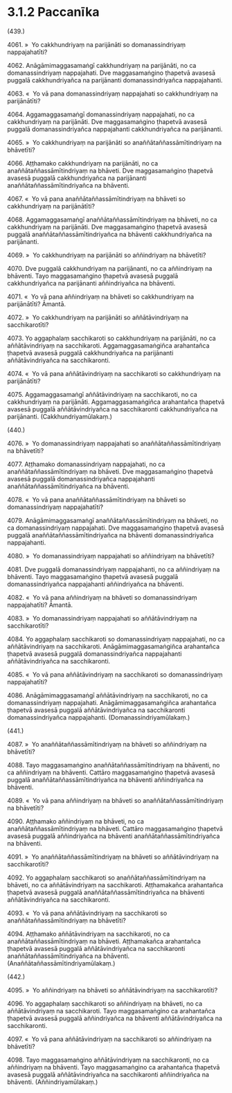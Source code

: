 # 3.1.2 Paccanīka

(439.)

4061\. »  Yo cakkhundriyaṃ na parijānāti so domanassindriyaṃ nappajahatīti?

4062\. Anāgāmimaggasamaṅgī cakkhundriyaṃ na parijānāti, no ca domanassindriyaṃ nappajahati. Dve maggasamaṅgino ṭhapetvā avasesā puggalā cakkhundriyañca na parijānanti domanassindriyañca nappajahanti.

4063\. «  Yo vā pana domanassindriyaṃ nappajahati so cakkhundriyaṃ na parijānātīti?

4064\. Aggamaggasamaṅgī domanassindriyaṃ nappajahati, no ca cakkhundriyaṃ na parijānāti. Dve maggasamaṅgino ṭhapetvā avasesā puggalā domanassindriyañca nappajahanti cakkhundriyañca na parijānanti.

4065\. »  Yo cakkhundriyaṃ na parijānāti so anaññātaññassāmītindriyaṃ na bhāvetīti?

4066\. Aṭṭhamako cakkhundriyaṃ na parijānāti, no ca anaññātaññassāmītindriyaṃ na bhāveti. Dve maggasamaṅgino ṭhapetvā avasesā puggalā cakkhundriyañca na parijānanti anaññātaññassāmītindriyañca na bhāventi.

4067\. «  Yo vā pana anaññātaññassāmītindriyaṃ na bhāveti so cakkhundriyaṃ na parijānātīti?

4068\. Aggamaggasamaṅgī anaññātaññassāmītindriyaṃ na bhāveti, no ca cakkhundriyaṃ na parijānāti. Dve maggasamaṅgino ṭhapetvā avasesā puggalā anaññātaññassāmītindriyañca na bhāventi cakkhundriyañca na parijānanti.

4069\. »  Yo cakkhundriyaṃ na parijānāti so aññindriyaṃ na bhāvetīti?

4070\. Dve puggalā cakkhundriyaṃ na parijānanti, no ca aññindriyaṃ na bhāventi. Tayo maggasamaṅgino ṭhapetvā avasesā puggalā cakkhundriyañca na parijānanti aññindriyañca na bhāventi.

4071\. «  Yo vā pana aññindriyaṃ na bhāveti so cakkhundriyaṃ na parijānātīti? Āmantā.

4072\. »  Yo cakkhundriyaṃ na parijānāti so aññātāvindriyaṃ na sacchikarotīti?

4073\. Yo aggaphalaṃ sacchikaroti so cakkhundriyaṃ na parijānāti, no ca aññātāvindriyaṃ na sacchikaroti. Aggamaggasamaṅgiñca arahantañca ṭhapetvā avasesā puggalā cakkhundriyañca na parijānanti aññātāvindriyañca na sacchikaronti.

4074\. «  Yo vā pana aññātāvindriyaṃ na sacchikaroti so cakkhundriyaṃ na parijānātīti?

4075\. Aggamaggasamaṅgī aññātāvindriyaṃ na sacchikaroti, no ca cakkhundriyaṃ na parijānāti. Aggamaggasamaṅgiñca arahantañca ṭhapetvā avasesā puggalā aññātāvindriyañca na sacchikaronti cakkhundriyañca na parijānanti. (Cakkhundriyamūlakaṃ.)

(440.)

4076\. »  Yo domanassindriyaṃ nappajahati so anaññātaññassāmītindriyaṃ na bhāvetīti?

4077\. Aṭṭhamako domanassindriyaṃ nappajahati, no ca anaññātaññassāmītindriyaṃ na bhāveti. Dve maggasamaṅgino ṭhapetvā avasesā puggalā domanassindriyañca nappajahanti anaññātaññassāmītindriyañca na bhāventi.

4078\. «  Yo vā pana anaññātaññassāmītindriyaṃ na bhāveti so domanassindriyaṃ nappajahatīti?

4079\. Anāgāmimaggasamaṅgī anaññātaññassāmītindriyaṃ na bhāveti, no ca domanassindriyaṃ nappajahati. Dve maggasamaṅgino ṭhapetvā avasesā puggalā anaññātaññassāmītindriyañca na bhāventi domanassindriyañca nappajahanti.

4080\. »  Yo domanassindriyaṃ nappajahati so aññindriyaṃ na bhāvetīti?

4081\. Dve puggalā domanassindriyaṃ nappajahanti, no ca aññindriyaṃ na bhāventi. Tayo maggasamaṅgino ṭhapetvā avasesā puggalā domanassindriyañca nappajahanti aññindriyañca na bhāventi.

4082\. «  Yo vā pana aññindriyaṃ na bhāveti so domanassindriyaṃ nappajahatīti? Āmantā.

4083\. »  Yo domanassindriyaṃ nappajahati so aññātāvindriyaṃ na sacchikarotīti?

4084\. Yo aggaphalaṃ sacchikaroti so domanassindriyaṃ nappajahati, no ca aññātāvindriyaṃ na sacchikaroti. Anāgāmimaggasamaṅgiñca arahantañca ṭhapetvā avasesā puggalā domanassindriyañca nappajahanti aññātāvindriyañca na sacchikaronti.

4085\. «  Yo vā pana aññātāvindriyaṃ na sacchikaroti so domanassindriyaṃ nappajahatīti?

4086\. Anāgāmimaggasamaṅgī aññātāvindriyaṃ na sacchikaroti, no ca domanassindriyaṃ nappajahati. Anāgāmimaggasamaṅgiñca arahantañca ṭhapetvā avasesā puggalā aññātāvindriyañca na sacchikaronti domanassindriyañca nappajahanti. (Domanassindriyamūlakaṃ.)

(441.)

4087\. »  Yo anaññātaññassāmītindriyaṃ na bhāveti so aññindriyaṃ na bhāvetīti?

4088\. Tayo maggasamaṅgino anaññātaññassāmītindriyaṃ na bhāventi, no ca aññindriyaṃ na bhāventi. Cattāro maggasamaṅgino ṭhapetvā avasesā puggalā anaññātaññassāmītindriyañca na bhāventi aññindriyañca na bhāventi.

4089\. «  Yo vā pana aññindriyaṃ na bhāveti so anaññātaññassāmītindriyaṃ na bhāvetīti?

4090\. Aṭṭhamako aññindriyaṃ na bhāveti, no ca anaññātaññassāmītindriyaṃ na bhāveti. Cattāro maggasamaṅgino ṭhapetvā avasesā puggalā aññindriyañca na bhāventi anaññātaññassāmītindriyañca na bhāventi.

4091\. »  Yo anaññātaññassāmītindriyaṃ na bhāveti so aññātāvindriyaṃ na sacchikarotīti?

4092\. Yo aggaphalaṃ sacchikaroti so anaññātaññassāmītindriyaṃ na bhāveti, no ca aññātāvindriyaṃ na sacchikaroti. Aṭṭhamakañca arahantañca ṭhapetvā avasesā puggalā anaññātaññassāmītindriyañca na bhāventi aññātāvindriyañca na sacchikaronti.

4093\. «  Yo vā pana aññātāvindriyaṃ na sacchikaroti so anaññātaññassāmītindriyaṃ na bhāvetīti?

4094\. Aṭṭhamako aññātāvindriyaṃ na sacchikaroti, no ca anaññātaññassāmītindriyaṃ na bhāveti. Aṭṭhamakañca arahantañca ṭhapetvā avasesā puggalā aññātāvindriyañca na sacchikaronti anaññātaññassāmītindriyañca na bhāventi. (Anaññātaññassāmītindriyamūlakaṃ.)

(442.)

4095\. »  Yo aññindriyaṃ na bhāveti so aññātāvindriyaṃ na sacchikarotīti?

4096\. Yo aggaphalaṃ sacchikaroti so aññindriyaṃ na bhāveti, no ca aññātāvindriyaṃ na sacchikaroti. Tayo maggasamaṅgino ca arahantañca ṭhapetvā avasesā puggalā aññindriyañca na bhāventi aññātāvindriyañca na sacchikaronti.

4097\. «  Yo vā pana aññātāvindriyaṃ na sacchikaroti so aññindriyaṃ na bhāvetīti?

4098\. Tayo maggasamaṅgino aññātāvindriyaṃ na sacchikaronti, no ca aññindriyaṃ na bhāventi. Tayo maggasamaṅgino ca arahantañca ṭhapetvā avasesā puggalā aññātāvindriyañca na sacchikaronti aññindriyañca na bhāventi. (Aññindriyamūlakaṃ.)
